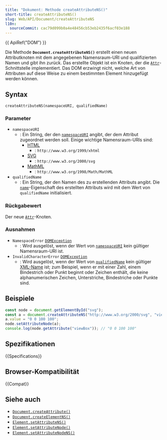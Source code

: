```yaml
---
title: "Dokument: Methode createAttributeNS()"
short-title: createAttributeNS()
slug: Web/API/Document/createAttributeNS
l10n:
  sourceCommit: cac79d099b0a4e48456cb53eb2435f6acf03e188
---
```


{{ ApiRef("DOM") }}

Die Methode **`Document.createAttributeNS()`** erstellt einen neuen Attributknoten mit dem angegebenen Namensraum-URI und qualifizierten Namen und gibt ihn zurück. Das erstellte Objekt ist ein Knoten, der die [`Attr`](/de/docs/Web/API/Attr)-Schnittstelle implementiert. Das DOM erzwingt nicht, welche Art von Attributen auf diese Weise zu einem bestimmten Element hinzugefügt werden können.

## Syntax

```js-nolint
createAttributeNS(namespaceURI, qualifiedName)
```

### Parameter

- `namespaceURI`
  - : Ein String, der den [`namespaceURI`](/de/docs/Web/API/Attr/namespaceURI) angibt, der dem Attribut zugeordnet werden soll. Einige wichtige Namensraum-URIs sind:
    - [HTML](/de/docs/Web/HTML)
      - : `http://www.w3.org/1999/xhtml`
    - [SVG](/de/docs/Web/SVG)
      - : `http://www.w3.org/2000/svg`
    - [MathML](/de/docs/Web/MathML)
      - : `http://www.w3.org/1998/Math/MathML`
- `qualifiedName`
  - : Ein String, der den Namen des zu erstellenden Attributs angibt. Die [`name`](/de/docs/Web/API/Attr/name)-Eigenschaft des erstellten Attributs wird mit dem Wert von `qualifiedName` initialisiert.

### Rückgabewert

Der neue [`Attr`](/de/docs/Web/API/Attr)-Knoten.

### Ausnahmen

- `NamespaceError` [`DOMException`](/de/docs/Web/API/DOMException)
  - : Wird ausgelöst, wenn der Wert von [`namespaceURI`](#namespaceuri) kein gültiger Namensraum-URI ist.
- `InvalidCharacterError` [`DOMException`](/de/docs/Web/API/DOMException)
  - : Wird ausgelöst, wenn der Wert von [`qualifiedName`](#qualifiedname) kein gültiger [XML-Name](https://www.w3.org/TR/xml/#dt-name) ist; zum Beispiel, wenn er mit einer Zahl, einem Bindestrich oder Punkt beginnt oder Zeichen enthält, die keine alphanumerischen Zeichen, Unterstriche, Bindestriche oder Punkte sind.

## Beispiele

```js
const node = document.getElementById("svg");
const a = document.createAttributeNS("http://www.w3.org/2000/svg", "viewBox");
a.value = "0 0 100 100";
node.setAttributeNode(a);
console.log(node.getAttribute("viewBox")); // "0 0 100 100"
```

## Spezifikationen

{{Specifications}}

## Browser-Kompatibilität

{{Compat}}

## Siehe auch

- [`Document.createAttribute()`](/de/docs/Web/API/Document/createAttribute)
- [`Document.createElementNS()`](/de/docs/Web/API/Document/createElementNS)
- [`Element.setAttributeNS()`](/de/docs/Web/API/Element/setAttributeNS)
- [`Element.setAttributeNode()`](/de/docs/Web/API/Element/setAttributeNode)
- [`Element.setAttributeNodeNS()`](/de/docs/Web/API/Element/setAttributeNodeNS)
